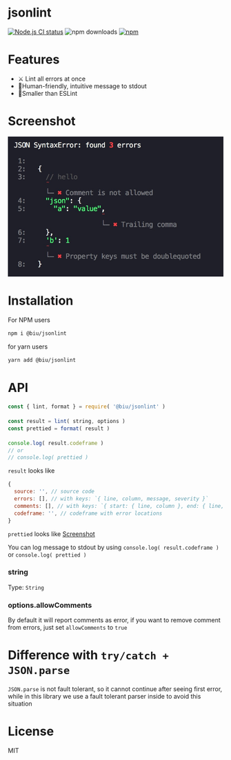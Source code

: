 # jsonlint

[![Node.js CI status](https://github.com/fengzilong/jsonlint/workflows/Node.js%20CI/badge.svg)](https://github.com/fengzilong/jsonlint/actions)
![npm downloads](https://img.shields.io/npm/dm/@biu/jsonlint)
[![npm](https://img.shields.io/npm/v/@biu/jsonlint.svg)](https://www.npmjs.com/package/@biu/jsonlint)

# Features

- ⚔️ Lint all errors at once
- 🌈Human-friendly, intuitive message to stdout
- 🚀Smaller than ESLint

# Screenshot

<img align="center" width="500px" src="./screenshot.jpg" />

# Installation

For NPM users

```bash
npm i @biu/jsonlint
```

for yarn users

```bash
yarn add @biu/jsonlint
```

# API

```js
const { lint, format } = require( '@biu/jsonlint' )

const result = lint( string, options )
const prettied = format( result )

console.log( result.codeframe )
// or
// console.log( prettied )
```

`result` looks like

```js
{
  source: '', // source code
  errors: [], // with keys: `{ line, column, message, severity }`
  comments: [], // with keys: `{ start: { line, column }, end: { line, column } }`
  codeframe: '', // codeframe with error locations
}
```

`prettied` looks like [Screenshot](#screenshot)

You can log message to stdout by using `console.log( result.codeframe )` or `console.log( prettied )`

### string

Type: `String`

### options.allowComments

By default it will report comments as error, if you want to remove comment from errors, just set `allowComments` to `true`

# Difference with `try/catch + JSON.parse`

`JSON.parse` is not fault tolerant, so it cannot continue after seeing first error, while in this library we use a fault tolerant parser inside to avoid this situation

# License

MIT
